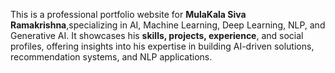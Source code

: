 This is a professional portfolio website for **MulaKala Siva Ramakrishna**,specializing in AI, Machine Learning, Deep Learning, NLP, and Generative AI. It showcases his **skills, projects, experience**, and social profiles, offering insights into his expertise in building AI-driven solutions, recommendation systems, and NLP applications.
